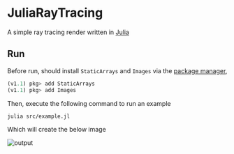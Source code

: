 # JuliaRayTracing

A simple ray tracing render written in [Julia](https://julialang.org/)

## Run

Before run, should install `StaticArrays` and `Images` via the [package manager](https://docs.julialang.org/en/v1/stdlib/Pkg/),

```julia
(v1.1) pkg> add StaticArrays
(v1.1) pkg> add Images
```

Then, execute the following command to run an example

```bash
julia src/example.jl
```

Which will create the below image

![output](https://user-images.githubusercontent.com/22703054/53485391-0fd18800-3ac1-11e9-8cc9-3d9c0d7b9511.jpg)